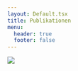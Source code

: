 ```yaml
---
layout: Default.tsx
title: Publikationen
menu:
  header: true
  footer: false
---
```

![](/media/images/tech-trends-g8b0f7bdd1_1280.jpg)